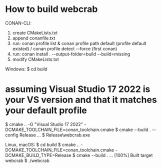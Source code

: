 # How to build webcrab
CONAN-CLI:
1. create CMakeLists.txt
2. append conanfile.txt
3. run: conan profile list & conan profile path default (profile default existed) / conan profile detect --force (first conan)
4. run: conan install . --output-folder=build --build=missing
5. modify CMakeLists.txt

Windows:
$ cd build
# assuming Visual Studio 17 2022 is your VS version and that it matches your default profile
$ cmake .. -G "Visual Studio 17 2022" -DCMAKE_TOOLCHAIN_FILE=conan_toolchain.cmake
$ cmake --build . --config Release
...
$ Release\webcrab.exe

Linux, macOS:
$ cd build
$ cmake .. -DCMAKE_TOOLCHAIN_FILE=conan_toolchain.cmake -DCMAKE_BUILD_TYPE=Release
$ cmake --build .
...
[100%] Built target webcrab
$ ./webcrab
